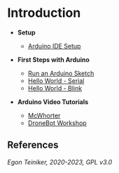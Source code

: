 # Introduction

* **Setup**
  * [Arduino IDE Setup](ArduinoSetup.md)

* **First Steps with Arduino**
  * [Run an Arduino Sketch](RunSketches.md)
  * [Hello World - Serial](serial_print)
  * [Hello World - Blink](blink_hello)

* **Arduino Video Tutorials** 
  * [McWhorter](tutorials/ArduinoTutorials-McWhorter.md) 
  * [DroneBot Workshop](tutorials/ArduinoTutorials-DroneBotWorkshop.md)


## References

*Egon Teiniker, 2020-2023, GPL v3.0* 
